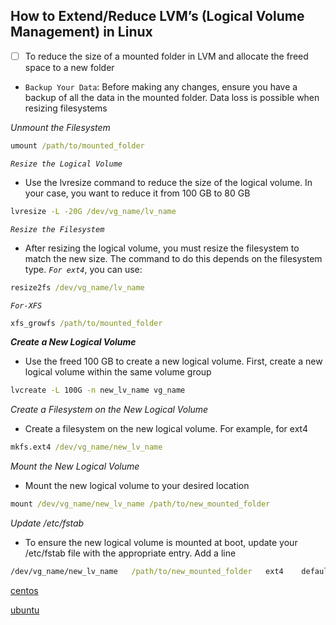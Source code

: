 ## How to Extend/Reduce LVM’s (Logical Volume Management) in Linux

- [ ] To reduce the size of a mounted folder in LVM and allocate the freed space to a new folder

* `Backup Your Data`: Before making any changes, ensure you have a backup of all the data in the mounted folder. Data loss is possible when resizing filesystems

_Unmount the Filesystem_

```cmd
umount /path/to/mounted_folder
```
_`Resize the Logical Volume`_

- Use the lvresize command to reduce the size of the logical volume. In your case, you want to reduce it from 100 GB to 80 GB

```cmd
lvresize -L -20G /dev/vg_name/lv_name
```

_`Resize the Filesystem`_

- After resizing the logical volume, you must resize the filesystem to match the new size. The command to do this depends on the filesystem type. _`For ext4`_, you can use:

```cmd
resize2fs /dev/vg_name/lv_name
```
_`For-XFS`_

```cmd
xfs_growfs /path/to/mounted_folder
```

_**Create a New Logical Volume**_

- Use the freed 100 GB to create a new logical volume. First, create a new logical volume within the same volume group

```cmd
lvcreate -L 100G -n new_lv_name vg_name
```

_Create a Filesystem on the New Logical Volume_

- Create a filesystem on the new logical volume. For example, for ext4

 ```cmd
mkfs.ext4 /dev/vg_name/new_lv_name
```
_Mount the New Logical Volume_

* Mount the new logical volume to your desired location

```cmd
mount /dev/vg_name/new_lv_name /path/to/new_mounted_folder
```
_Update /etc/fstab_ 

- To ensure the new logical volume is mounted at boot, update your /etc/fstab file with the appropriate entry. Add a line

```cmd
/dev/vg_name/new_lv_name   /path/to/new_mounted_folder   ext4    defaults    0 0
```

















[centos](https://www.tecmint.com/extend-and-reduce-lvms-in-linux/)

[ubuntu](https://packetpushers.net/ubuntu-extend-your-default-lvm-space/#:~:text=To%20use%20up%20that%20free,to%20make%20sure%20it%20changed.)


